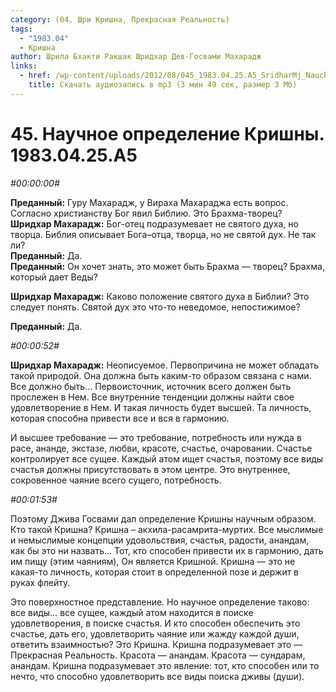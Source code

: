 ```yaml
---
category: (04. Шри Кришна, Прекрасная Реальность)
tags:
  - "1983.04"
  - Кришна
author: Шрила Бхакти Ракшак Шридхар Дев-Госвами Махарадж
links:
  - href: /wp-content/uploads/2012/08/045_1983.04.25.A5_SridharMj_Nauchnoe_opredelenie_Krishny.mp3
    title: Скачать аудиозапись в mp3 (3 мин 49 сек, размер 3 Мб)
---
```


# 45. Научное определение Кришны. 1983.04.25.A5

*#00:00:00#*

**Преданный:** Гуру Махарадж, у Вираха Махараджа есть вопрос. Согласно христианству Бог явил Библию. Это Брахма-творец?\
**Шридхар Махарадж:** Бог-отец подразумевает не святого духа, но творца. Библия описывает Бога–отца, творца, но не святой дух. Не так ли?\
**Преданный:** Да.\
**Преданный:** Он хочет знать, это может быть Брахма — творец? Брахма, который дает Веды?

**Шридхар Махарадж:** Каково положение святого духа в Библии? Это следует понять. Святой дух это что-то неведомое, непостижимое?

**Преданный:** Да.

*#00:00:52#*

**Шридхар Махарадж:** Неописуемое. Первопричина не может обладать такой природой. Она должна быть каким-то образом связана с нами. Все должно быть… Первоисточник, источник всего должен быть прослежен в Нем. Все внутренние тенденции должны найти свое удовлетворение в Нем. И такая личность будет высшей. Та личность, которая способна привести все и вся в гармонию.

И высшее требование — это требование, потребность или нужда в расе, ананде, экстазе, любви, красоте, счастье, очаровании. Счастье контролирует все сущее. Каждый атом ищет счастья, поэтому все виды счастья должны присутствовать в этом центре. Это внутреннее, сокровенное чаяние всего сущего, потребность.

*#00:01:53#*

Поэтому Джива Госвами дал определение Кришны научным образом. Кто такой Кришна? Кришна – акхила-расамрита-муртих. Все мыслимые и немыслимые концепции удовольствия, счастья, радости, анандам, как бы это ни назвать… Тот, кто способен привести их в гармонию, дать им пищу (этим чаяниям), Он является Кришной. Кришна — это не какая-то личность, которая стоит в определенной позе и держит в руках флейту.

Это поверхностное представление. Но научное определение таково: все виды… все сущее, каждый атом находится в поиске удовлетворения, в поиске счастья. И кто способен обеспечить это счастье, дать его, удовлетворить чаяние или жажду каждой души, ответить взаимностью? Это Кришна. Кришна подразумевает это — Прекрасная Реальность. Красота — анандам. Красота — сундарам, анандам. Кришна подразумевает это явление: тот, кто способен или то нечто, что способно удовлетворить все виды поиска дживы (души).


